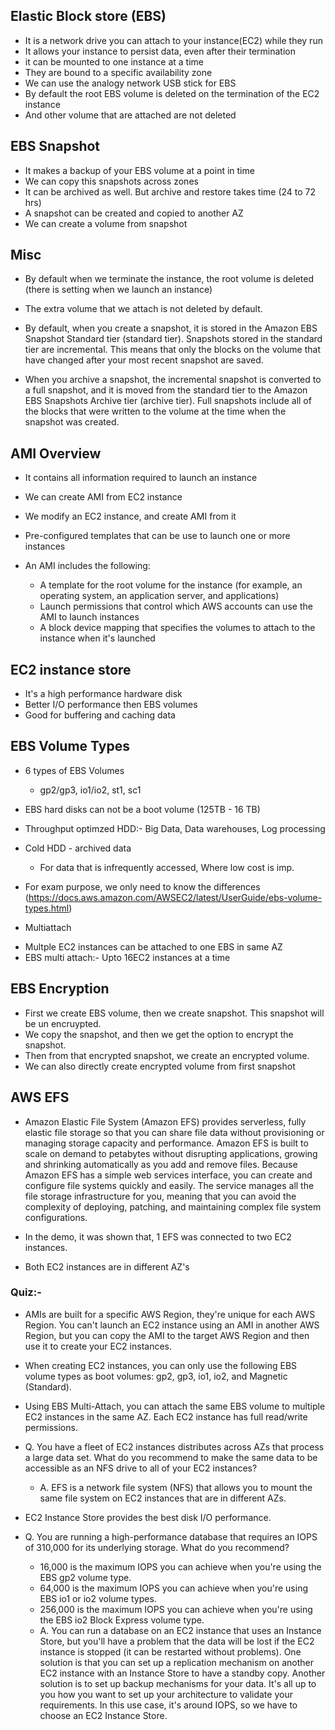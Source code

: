 
## Elastic Block store (EBS)
* It is a network drive you can attach to your instance(EC2) while they run
* It allows your instance to persist data, even after their termination
* it can be mounted to one instance at a time
* They are bound to a specific availability zone
* We can use the analogy network USB stick for EBS
* By default the root EBS volume is deleted on the termination of the EC2 instance
* And other volume that are attached are not deleted

## EBS Snapshot
* It makes a backup of your EBS volume at a point in time
* We can copy this snapshots across zones
* It can be archived as well. But archive and restore takes time (24 to 72 hrs)
* A snapshot can be created and copied to another AZ
* We can create a volume from snapshot


## Misc
- By default when we terminate the instance, the root volume is deleted (there is setting when we launch an instance)
- The extra volume that we attach is not deleted by default.

- By default, when you create a snapshot, it is stored in the Amazon EBS Snapshot Standard tier (standard tier). Snapshots stored in the standard tier are incremental. This means that only the blocks on the volume that have changed after your most recent snapshot are saved.
- When you archive a snapshot, the incremental snapshot is converted to a full snapshot, and it is moved from the standard tier to the Amazon EBS Snapshots Archive tier (archive tier). Full snapshots include all of the blocks that were written to the volume at the time when the snapshot was created.



## AMI Overview
* It contains all information required to launch an instance
* We can create AMI from EC2 instance
* We modify an EC2 instance, and create AMI from it
* Pre-configured templates that can be use to launch one or more instances
* An AMI includes the following:

    * A template for the root volume for the instance (for example, an operating system, an application server, and applications)
    * Launch permissions that control which AWS accounts can use the AMI to launch instances
    * A block device mapping that specifies the volumes to attach to the instance when it's launched

## EC2 instance store
* It's a high performance hardware disk
* Better I/O performance then EBS volumes
* Good for buffering and caching data


## EBS Volume Types
* 6 types of EBS Volumes
  * gp2/gp3, io1/io2, st1, sc1
* EBS hard disks can not be a boot volume (125TB - 16 TB)
* Throughput optimzed HDD:- Big Data, Data warehouses, Log processing 
* Cold HDD - archived data 
   * For data that is infrequently accessed,  Where low cost is imp. 
 * For exam purpose, we only need to know the differences (https://docs.aws.amazon.com/AWSEC2/latest/UserGuide/ebs-volume-types.html)

* Multiattach 
- Multple EC2 instances can be attached to one EBS in same AZ
- EBS multi attach:- Upto 16EC2 instances at a time

## EBS Encryption
* First we create EBS volume, then we create snapshot. This snapshot will be un encruypted.
* We copy the snapshot, and then we get the option to encrypt the snapshot.
* Then from that encrypted snapshot, we create an encrypted volume.
* We can also directly create encrypted volume from first snapshot 

## AWS EFS
* Amazon Elastic File System (Amazon EFS) provides serverless, fully elastic file storage so that you can share file data without provisioning or managing storage capacity and performance. Amazon EFS is built to scale on demand to petabytes without disrupting applications, growing and shrinking automatically as you add and remove files. Because Amazon EFS has a simple web services interface, you can create and configure file systems quickly and easily. The service manages all the file storage infrastructure for you, meaning that you can avoid the complexity of deploying, patching, and maintaining complex file system configurations.

* In the demo, it was shown that, 1 EFS was connected to two EC2 instances.
* Both EC2 instances are in different AZ's


### Quiz:-
* AMIs are built for a specific AWS Region, they're unique for each AWS Region. You can't launch an EC2 instance using an AMI in another AWS Region, but you can copy the AMI to the target AWS Region and then use it to create your EC2 instances.
* When creating EC2 instances, you can only use the following EBS volume types as boot volumes: gp2, gp3, io1, io2, and Magnetic (Standard).
* Using EBS Multi-Attach, you can attach the same EBS volume to multiple EC2 instances in the same AZ. Each EC2 instance has full read/write permissions.

* Q. You have a fleet of EC2 instances distributes across AZs that process a large data set. What do you recommend to make the same data to be accessible as an NFS drive to all of your EC2 instances?
   * A. EFS is a network file system (NFS) that allows you to mount the same file system on EC2 instances that are in different AZs.

* EC2 Instance Store provides the best disk I/O performance.


* Q. You are running a high-performance database that requires an IOPS of 310,000 for its underlying storage. What do you recommend?

   * 16,000 is the maximum IOPS you can achieve when you're using the EBS gp2 volume type.
   * 64,000 is the maximum IOPS you can achieve when you're using EBS io1 or io2 volume types.
   * 256,000 is the maximum IOPS you can achieve when you're using the EBS io2 Block Express volume type.
   * A. You can run a database on an EC2 instance that uses an Instance Store, but you'll have a problem that the data will be lost if the EC2 instance is stopped (it can be restarted without problems). One solution is that you can set up a replication mechanism on another EC2 instance with an Instance Store to have a standby copy. Another solution is to set up backup mechanisms for your data. It's all up to you how you want to set up your architecture to validate your requirements. In this use case, it's around IOPS, so we have to choose an EC2 Instance Store.






